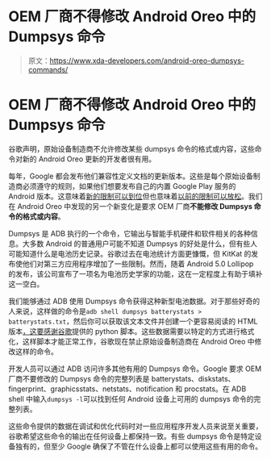 # OEM 厂商不得修改 Android Oreo 中的 Dumpsys 命令

> 原文：<https://www.xda-developers.com/android-oreo-dumpsys-commands/>

# OEM 厂商不得修改 Android Oreo 中的 Dumpsys 命令

谷歌声明，原始设备制造商不允许修改某些 dumpsys 命令的格式或内容，这些命令对新的 Android Oreo 更新的开发者很有用。

每年，Google 都会发布他们兼容性定义文档的更新版本。这些是每个原始设备制造商必须遵守的规则，如果他们想要发布自己的内置 Google Play 服务的 Android 版本。这意味着[新的限制可以到位](https://www.xda-developers.com/android-oreo-oem-background-app-limitations/)但也意味着[以前的限制可以放松](https://www.xda-developers.com/google-daydream-vr-6-3-display/)。我们在 Android Oreo 中发现的另一个新变化是要求 OEM 厂商**不能修改 Dumpsys 命令的格式或内容**。

Dumpsys 是 ADB 执行的一个命令，它输出与智能手机硬件和软件相关的各种信息。大多数 Android 的普通用户可能不知道 Dumpsys 的好处是什么，但有些人可能知道什么是电池历史记录。谷歌过去在电池统计方面更慷慨，但 KitKat 的发布使他们对第三方应用程序增加了一些限制。然而，随着 Android 5.0 Lollipop 的发布，该公司宣布了一项名为电池历史学家的功能，这在一定程度上有助于填补这一空白。

我们能够通过 ADB 使用 Dumpsys 命令获得这种新型电池数据。对于那些好奇的人来说，这样做的命令是`adb shell dumpsys batterystats > batterystats.txt`，然后你可以获取该文本文件并创建一个更容易阅读的 HTML 版本[，这要感谢谷歌](https://developer.android.com/studio/profile/battery-historian.html)提供的 python 脚本。这些数据需要以特定的方式进行格式化，这样脚本才能正常工作，谷歌现在禁止原始设备制造商在 Android Oreo 中修改这样的命令。

开发人员可以通过 ADB 访问许多其他有用的 Dumpsys 命令。Google 要求 OEM 厂商不要修改的 Dumpsys 命令的完整列表是 batterystats、diskstats、fingerprint、graphicsstats、netstats、notification 和 procstats。在 ADB shell 中输入`dumpsys -l`可以找到任何 Android 设备上可用的 dumpsys 命令的完整列表。

这些命令提供的数据在调试和优化代码时对一些应用程序开发人员来说至关重要，谷歌希望这些命令的输出在任何设备上都保持一致。有些 dumpsys 命令是特定设备独有的，但至少 Google 确保了不管在什么设备上都可以使用这些有用的命令。